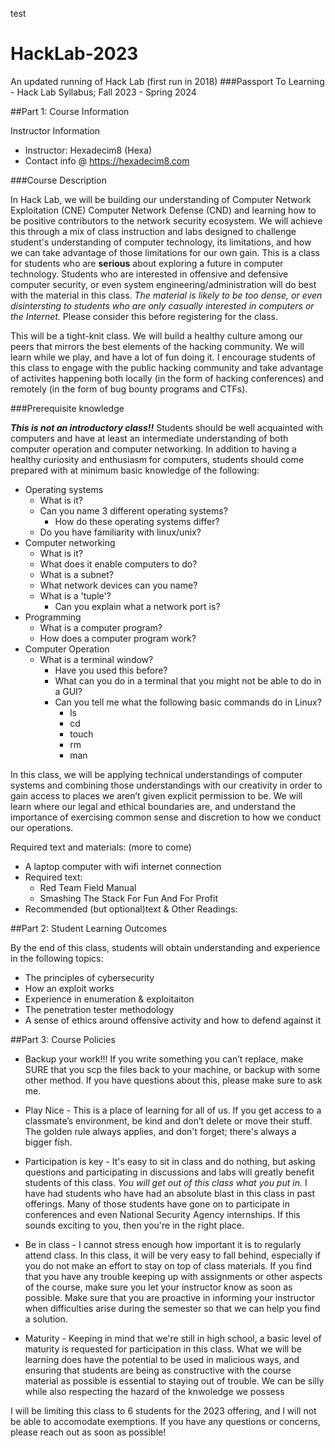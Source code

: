 test

# HackLab-2023
An updated running of Hack Lab (first run in 2018)
###Passport To Learning - Hack Lab Syllabus; Fall 2023 - Spring 2024

##Part 1: Course Information

Instructor Information
* Instructor: Hexadecim8 (Hexa)
* Contact info @ https://hexadecim8.com

###Course Description

In Hack Lab, we will be building our understanding of Computer Network Exploitation (CNE) Computer Network Defense (CND) and learning how to be positive contributors to the network security ecosystem. We will achieve this through a mix of class instruction and labs designed to challenge student's understanding of computer technology, its limitations, and how we can take
advantage of those limitations for our own gain. This is a class for students who are **serious** about exploring a future in computer technology. Students who are interested in offensive
and defensive computer security, or even system engineering/administration will do best with the material in this class. _The material is likely to be too dense, or even disintersting to
students who are only casually interested in computers or the Internet._ Please consider this before registering for the class. 

This will be a tight-knit class. We will build a healthy culture among our peers that mirrors the best elements of the hacking community. We will learn while we play, and have a lot of fun doing it. I encourage students of this class to engage with the public hacking community and take advantage of activites happening both locally (in the form of hacking conferences) and remotely (in the form of bug bounty programs and CTFs). 


###Prerequisite knowledge

***This is not an introductory class!!*** Students should be well acquainted with computers and have at least an intermediate understanding of both computer operation and computer networking.
In addition to having a healthy curiosity and enthusiasm for computers, students should come prepared with at minimum basic knowledge of the following:
* Operating systems
   * What is it?
   * Can you name 3 different operating systems?
      * How do these operating systems differ?
   * Do you have familiarity with linux/unix?
* Computer networking
   * What is it?
   * What does it enable computers to do?
   * What is a subnet?
   * What network devices can you name?
   * What is a 'tuple'?
      * Can you explain what a network port is?
* Programming
   * What is a computer program?
   * How does a computer program work?
* Computer Operation
   * What is a terminal window?
      * Have you used this before?
      * What can you do in a terminal that you might not be able to do in a GUI?
      * Can you tell me what the following basic commands do in Linux?
         * ls
         * cd
         * touch
         * rm
         * man

In this class, we will be applying technical understandings of computer systems and combining those understandings with our creativity in order to gain access to places we aren’t given explicit permission to be. We will learn where our legal and ethical boundaries are, and understand the importance of exercising common sense and discretion to how we conduct our operations.

Required text and materials: (more to come)
* A laptop computer with wifi internet connection
* Required text:
   * Red Team Field Manual
   * Smashing The Stack For Fun And For Profit
* Recommended (but optional)text & Other Readings:


##Part 2: Student Learning Outcomes

By the end of this class, students will obtain understanding and experience in the following topics:
* The principles of cybersecurity
* How an exploit works
* Experience in enumeration & exploitaiton
* The penetration tester methodology
* A sense of ethics around offensive activity and how to defend against it

##Part 3: Course Policies

* Backup your work!!! If you write something you can’t replace, make SURE that you scp the files back to your machine, or backup with some other method. If you have questions about this, please make sure to ask me.

* Play Nice - This is a place of learning for all of us. If you get access to a classmate’s environment, be kind and don’t delete or move their stuff. The golden rule always applies, and don't forget; there's always a bigger fish.

* Participation is key - It's easy to sit in class and do nothing, but asking questions and participating in discussions and labs will greatly benefit students of this class. _You will get out of this class what you put in._ I have had students who have had an absolute blast in this class in past offerings. Many of those students have gone on to participate in conferences and even National Security Agency internships. If this sounds exciting to you, then you're in the right place.

* Be in class - I cannot stress enough how important it is to regularly attend class. In this class, it will be very easy to fall behind, especially if you do not make an effort to stay on top
of class materials. If you find that you have any trouble keeping up with assignments or other aspects of the course, make sure you let your instructor know as soon as possible. Make sure that you are proactive in informing your instructor when difficulties arise during the semester so that we can help you find a solution.

* Maturity - Keeping in mind that we're still in high school, a basic level of maturity is requested for participation in this class. What we will be learning does have the potential to be used in malicious ways, and ensuring that students are being as constructive with the course material as possible is essential to staying out of trouble. We can be silly while also respecting the hazard of the knwoledge we possess 

I will be limiting this class to 6 students for the 2023 offering, and I will not be able to accomodate exemptions. If you have any questions or concerns, please reach out as soon as possible!